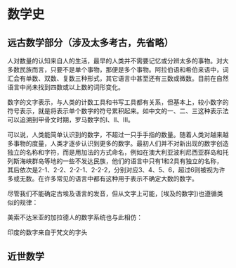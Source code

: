 # 数学史

## 远古数学部分（涉及太多考古，先省略）

人对数量的认知来自人的生活，最早的人类并不需要记忆或分辨太多的事物。对大多数民族而言，只要不是单个事物，那便是多个事物。阿拉伯语和希伯来语中，词汇会有单数、双数、复数三种形式，其它语言中甚至还有三数或微数。目前在自然语言中尚未找到四数或以上数的词形变化。

数字的文字表示，与人类的计数工具和书写工具都有关系，但基本上，较小数字的符号表示，就是将表示单个数字的符号累积起来。如中文的一、二、三这种表示法可以追溯到甲骨文时期，罗马数字的&#x2160;、&#x2161;、&#x2162;。

可以说，人类能简单认识到的数字，不超过一只手手指的数量。随着人类对越来越多事物的度量，人类才逐步认识到更多的数字。最初人们并不对新出现的数字创造独立的名称和字符，而是用加法的方式命名，例如在澳大利亚波利尼西亚群岛和托列斯海峡群岛等地的一些不发达民族，他们的语言中只有1和2具有独立的名称，其后依次是2-1、2-2、2-2-1、2-2-2，分别对应3、4、5、6，超过6则被视为许多或无数。在许多常见的语言中都有这种用于表示不确定大数的数字。

尽管我们不能确定古埃及语言的发音，但从文字上可能，[埃及的数字])也遵循类似的规律：


美索不达米亚的加拉德人的数字系统也与此相仿：



印度的数字来自于梵文的字头

## 近世数学
